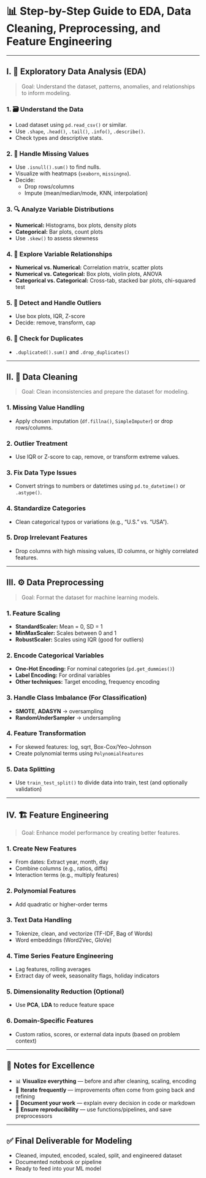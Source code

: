 # 📊 Step-by-Step Guide to EDA, Data Cleaning, Preprocessing, and Feature Engineering

---

## I. 🧠 Exploratory Data Analysis (EDA)

> Goal: Understand the dataset, patterns, anomalies, and relationships to inform modeling.

### 1. 🗃️ Understand the Data

- Load dataset using `pd.read_csv()` or similar.
- Use `.shape`, `.head()`, `.tail()`, `.info()`, `.describe()`.
- Check types and descriptive stats.

### 2. 🧱 Handle Missing Values

- Use `.isnull().sum()` to find nulls.
- Visualize with heatmaps (`seaborn`, `missingno`).
- Decide:
  - Drop rows/columns
  - Impute (mean/median/mode, KNN, interpolation)

### 3. 🔍 Analyze Variable Distributions

- **Numerical:** Histograms, box plots, density plots
- **Categorical:** Bar plots, count plots
- Use `.skew()` to assess skewness

### 4. 🔗 Explore Variable Relationships

- **Numerical vs. Numerical:** Correlation matrix, scatter plots
- **Numerical vs. Categorical:** Box plots, violin plots, ANOVA
- **Categorical vs. Categorical:** Cross-tab, stacked bar plots, chi-squared test

### 5. 🚨 Detect and Handle Outliers

- Use box plots, IQR, Z-score
- Decide: remove, transform, cap

### 6. 🔁 Check for Duplicates

- `.duplicated().sum()` and `.drop_duplicates()`

---

## II. 🧹 Data Cleaning

> Goal: Clean inconsistencies and prepare the dataset for modeling.

### 1. Missing Value Handling

- Apply chosen imputation (`df.fillna()`, `SimpleImputer`) or drop rows/columns.

### 2. Outlier Treatment

- Use IQR or Z-score to cap, remove, or transform extreme values.

### 3. Fix Data Type Issues

- Convert strings to numbers or datetimes using `pd.to_datetime()` or `.astype()`.

### 4. Standardize Categories

- Clean categorical typos or variations (e.g., “U.S.” vs. “USA”).

### 5. Drop Irrelevant Features

- Drop columns with high missing values, ID columns, or highly correlated features.

---

## III. ⚙️ Data Preprocessing

> Goal: Format the dataset for machine learning models.

### 1. Feature Scaling

- **StandardScaler:** Mean = 0, SD = 1
- **MinMaxScaler:** Scales between 0 and 1
- **RobustScaler:** Scales using IQR (good for outliers)

### 2. Encode Categorical Variables

- **One-Hot Encoding:** For nominal categories (`pd.get_dummies()`)
- **Label Encoding:** For ordinal variables
- **Other techniques:** Target encoding, frequency encoding

### 3. Handle Class Imbalance (For Classification)

- **SMOTE**, **ADASYN** → oversampling
- **RandomUnderSampler** → undersampling

### 4. Feature Transformation

- For skewed features: log, sqrt, Box-Cox/Yeo-Johnson
- Create polynomial terms using `PolynomialFeatures`

### 5. Data Splitting

- Use `train_test_split()` to divide data into train, test (and optionally validation)

---

## IV. 🏗️ Feature Engineering

> Goal: Enhance model performance by creating better features.

### 1. Create New Features

- From dates: Extract year, month, day
- Combine columns (e.g., ratios, diffs)
- Interaction terms (e.g., multiply features)

### 2. Polynomial Features

- Add quadratic or higher-order terms

### 3. Text Data Handling

- Tokenize, clean, and vectorize (TF-IDF, Bag of Words)
- Word embeddings (Word2Vec, GloVe)

### 4. Time Series Feature Engineering

- Lag features, rolling averages
- Extract day of week, seasonality flags, holiday indicators

### 5. Dimensionality Reduction (Optional)

- Use **PCA**, **LDA** to reduce feature space

### 6. Domain-Specific Features

- Custom ratios, scores, or external data inputs (based on problem context)

---

## 📌 Notes for Excellence

- 📊 **Visualize everything** — before and after cleaning, scaling, encoding
- 🔁 **Iterate frequently** — improvements often come from going back and refining
- 📝 **Document your work** — explain every decision in code or markdown
- 🔁 **Ensure reproducibility** — use functions/pipelines, and save preprocessors

---

## ✅ Final Deliverable for Modeling

- Cleaned, imputed, encoded, scaled, split, and engineered dataset
- Documented notebook or pipeline
- Ready to feed into your ML model
